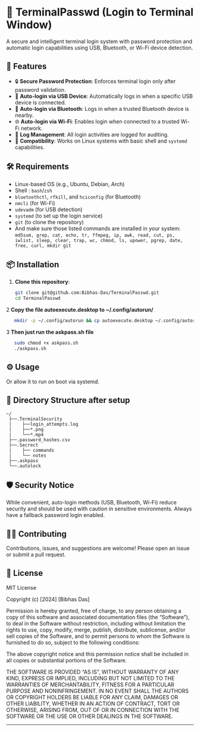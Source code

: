 
# 🔐 TerminalPasswd (Login to Terminal Window)

A secure and intelligent terminal login system with password protection and automatic login capabilities using USB, Bluetooth, or Wi-Fi device detection.

## 🚀 Features

* 🔒 **Secure Password Protection**: Enforces terminal login only after password validation.
* 🔌 **Auto-login via USB Device**: Automatically logs in when a specific USB device is connected.
* 📶 **Auto-login via Bluetooth**: Logs in when a trusted Bluetooth device is nearby.
* 🌐 **Auto-login via Wi-Fi**: Enables login when connected to a trusted Wi-Fi network.
* 📄 **Log Management**: All login activities are logged for auditing.
* 🧪 **Compatibility**: Works on Linux systems with basic shell and `systemd` capabilities.

## 🛠️ Requirements

* Linux-based OS (e.g., Ubuntu, Debian, Arch)
* Shell : `bash`/`zsh`
* `bluetoothctl`, `rfkill`, and `hciconfig` (for Bluetooth)
* `nmcli` (for Wi-Fi)
* `udevadm` (for USB detection)
* `systemd` (to set up the login service)
* `git` (to clone the repository)
* And make sure those listed commands are installed in your system: `md5sum, grep, cat, echo, tr, ffmpeg, ip, awk, read, cut, ps, iwlist, sleep, clear, trap, wc, chmod, ls, upower, pgrep, date, free, curl, mkdir git`

## 📦 Installation

1. **Clone this repository**:

   ```bash
   git clone git@github.com:Bibhas-Das/TerminalPasswd.git
   cd TerminalPasswd
   ```

2  **Copy the file autoexecute.desktop to ~/.config/autorun/**
   
   ```bash
      mkdir -p ~/.config/autorun && cp autoexecute.desktop ~/.config/autorun/ 
   ```
   
3  **Then just run the askpass.sh file**

   ```bash
      sudo chmod +x askpass.sh
      ./askpass.sh 
   ```

## ⚙️ Usage


Or allow it to run on boot via systemd.

## 📁 Directory Structure after setup

```
~/
 ├──.TerminalSecurity
 |    ├──login_attempts.log
 |    ├──*.png
 |    └──*.mp4
 ├──.password_hashes.csv
 ├──.Secrect
 |    ├── commands
 |    └── notes
 ├──.askpass
 └──.autolock

```

## 🛡️ Security Notice

While convenient, auto-login methods (USB, Bluetooth, Wi-Fi) reduce security and should be used with caution in sensitive environments. Always have a fallback password login enabled.

## 🧑‍💻 Contributing

Contributions, issues, and suggestions are welcome! Please open an issue or submit a pull request.

## 📜 License

MIT License

Copyright (c) [2024] [Bibhas Das]

Permission is hereby granted, free of charge, to any person obtaining a copy
of this software and associated documentation files (the “Software”), to deal
in the Software without restriction, including without limitation the rights
to use, copy, modify, merge, publish, distribute, sublicense, and/or sell
copies of the Software, and to permit persons to whom the Software is
furnished to do so, subject to the following conditions:

The above copyright notice and this permission notice shall be included in
all copies or substantial portions of the Software.

THE SOFTWARE IS PROVIDED “AS IS”, WITHOUT WARRANTY OF ANY KIND, EXPRESS OR
IMPLIED, INCLUDING BUT NOT LIMITED TO THE WARRANTIES OF MERCHANTABILITY,
FITNESS FOR A PARTICULAR PURPOSE AND NONINFRINGEMENT. IN NO EVENT SHALL THE
AUTHORS OR COPYRIGHT HOLDERS BE LIABLE FOR ANY CLAIM, DAMAGES OR OTHER
LIABILITY, WHETHER IN AN ACTION OF CONTRACT, TORT OR OTHERWISE, ARISING FROM,
OUT OF OR IN CONNECTION WITH THE SOFTWARE OR THE USE OR OTHER DEALINGS IN
THE SOFTWARE.

---
